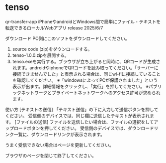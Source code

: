 # tenso
qr-transfer-app
iPhoneやandroidとWindows間で簡単にファイル・テキストを転送できるローカルWebアプリ
release 2025/6/7

ダウンロード
PC側にこのソフトをダウンロードしてください。
1. source code (zip)をダウンロードする。
2. tenso-1.0.0.zipを展開する。
3. tenso.exeを実行する。ブラウザが立ち上がると同時に、QRコードが生成されます。androidやiphoneでQRコードを読み取ってください。「サーバーに接続できませんでした」と表示される場合は、同じwi-fiに接続していることを確認してください。
※「windowsによってPCが保護されました」という表示が出ます。詳細情報をクリックし、「実行」を押してください。
※パブリックネットワークとプライベートネットワークへのアクセス許可が求められます。


使い方
[テキストの送信]
「テキスト送信」の下に入力して送信ボタンを押してください。
受信側のデバイスでは、同じ欄に送信したテキストが表示されます。
[ファイルの送信]
ファイルを送信したい場合は、ファイルの選択をしてアップロードボタンを押してください。
受信側のデバイスでは、ダウンロードリンク一覧に、ダウンロードリンクが表示されます。

うまく受信できない場合はページを更新してください。


ブラウザのページを閉じて終了してください。

